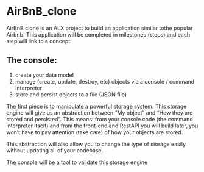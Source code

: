 # AirBnB_clone

AirBnB clone is an ALX project to build an application similar tothe popular Airbnb. This application will be completed in milestones (steps) and each step will link to a concept:

## The console:
1. create your data model
2. manage (create, update, destroy, etc) objects via a console / command interpreter
3. store and persist objects to a file (JSON file)

The first piece is to manipulate a powerful storage system. This storage engine will give us an abstraction between “My object” and “How they are stored and persisted”. This means: from your console code (the command interpreter itself) and from the front-end and RestAPI you will build later, you won’t have to pay attention (take care) of how your objects are stored.

This abstraction will also allow you to change the type of storage easily without updating all of your codebase.

The console will be a tool to validate this storage engine

